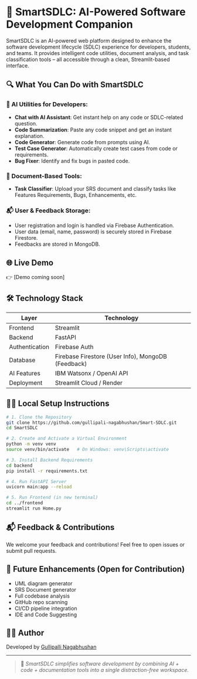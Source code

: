 # 🚀 SmartSDLC: AI-Powered Software Development Companion

SmartSDLC is an AI-powered web platform designed to enhance the software development lifecycle (SDLC) experience for developers, students, and teams. It provides intelligent code utilities, document analysis, and task classification tools – all accessible through a clean, Streamlit-based interface.

## 🔍 What You Can Do with SmartSDLC

### 🤖 AI Utilities for Developers:
- **Chat with AI Assistant**: Get instant help on any code or SDLC-related question.
- **Code Summarization**: Paste any code snippet and get an instant explanation.
- **Code Generator**: Generate code from prompts using AI.
- **Test Case Generator**: Automatically create test cases from code or requirements.
- **Bug Fixer**: Identify and fix bugs in pasted code.

### 📂 Document-Based Tools:
- **Task Classifier**: Upload your SRS document and classify tasks like Features Requirements, Bugs, Enhancements, etc.

### 📬 User & Feedback Storage:
- User registration and login is handled via Firebase Authentication.
- User data (email, name, password) is securely stored in Firebase Firestore.
- Feedbacks are stored in MongoDB.

## 🌐 Live Demo
👉 [Demo coming soon]

## 🛠️ Technology Stack

| Layer         | Technology                     |
|---------------|--------------------------------|
| Frontend      | Streamlit                      |
| Backend       | FastAPI                        |
| Authentication| Firebase Auth                  |
| Database      | Firebase Firestore (User Info), MongoDB (Feedback) |
| AI Features   | IBM Watsonx / OpenAI API       |
| Deployment    | Streamlit Cloud / Render       |

## 🧑‍💻 Local Setup Instructions

```bash
# 1. Clone the Repository
git clone https://github.com/gullipali-nagabhushan/Smart-SDLC.git
cd SmartSDLC

# 2. Create and Activate a Virtual Environment
python -m venv venv
source venv/bin/activate   # On Windows: venv\Scripts\activate

# 3. Install Backend Requirements
cd backend
pip install -r requirements.txt

# 4. Run FastAPI Server
uvicorn main:app --reload

# 5. Run Frontend (in new terminal)
cd ../frontend
streamlit run Home.py
```

## 📬 Feedback & Contributions
We welcome your feedback and contributions! Feel free to open issues or submit pull requests.

## 🔮 Future Enhancements (Open for Contribution)
- UML diagram generator
- SRS Document generator
- Full codebase analysis
- GitHub repo scanning
- CI/CD pipeline integration
- IDE and Code Suggesting

## 👨‍💻 Author
Developed by [Gullipalli Nagabhushan](https://github.com/gullipalli-nagabhushan)

---

> 🧠 _SmartSDLC simplifies software development by combining AI + code + documentation tools into a single distraction-free workspace._
